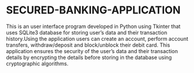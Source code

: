 # SECURED-BANKING-APPLICATION
This is an user interface program developed in Python using Tkinter that uses SQLite3 database for storing user’s data and their transaction history.Using the application users can create an account, perform account transfers, withdraw/deposit and block/unblock their debit card. This application ensures the security of the user’s data and their transaction details by encrypting the details before storing in the database using cryptographic algorithms.
